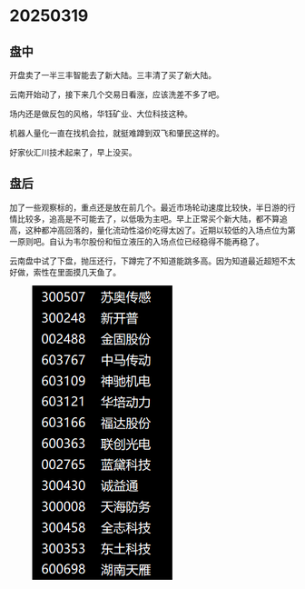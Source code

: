 # 20250319

## 盘中

开盘卖了一半三丰智能去了新大陆。三丰清了买了新大陆。

云南开始动了，接下来几个交易日看涨，应该洗差不多了吧。

场内还是做反包的风格，华钰矿业、大位科技这种。

机器人量化一直在找机会拉，就挺难蹲到双飞和肇民这样的。

好家伙汇川技术起来了，早上没买。

## 盘后

加了一些观察标的，重点还是放在前几个。最近市场轮动速度比较快，半日游的行情比较多，追高是不可能去了，以低吸为主吧。早上正常买个新大陆，都不算追高，这种都冲高回落的，量化流动性溢价吃得太凶了。近期以较低的入场点位为第一原则吧。自认为韦尔股份和恒立液压的入场点位已经稳得不能再稳了。

云南盘中试了下盘，抛压还行，下蹲完了不知道能跳多高。因为知道最近超短不太好做，索性在里面摸几天鱼了。

<figure><img src=".gitbook/assets/屏幕截图 2025-03-19 225001.png" alt=""><figcaption></figcaption></figure>
